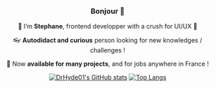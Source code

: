 <div align="center">
  
### Bonjour 👋


:bust_in_silhouette: I’m **Stephane**, frontend developper with a crush for UI/UX :art:  
  
:eyeglasses: **Autodidact and curious** person looking for new knowledges / challenges !     
  
:mega: Now **available for many projects**, and for jobs anywhere in France !     

  
[![DrHyde01's GitHub stats](https://github-readme-stats.vercel.app/api?username=DrHyde01&show_icons=true&theme=buefy)](https://github.com/DrHyde01/github-readme-stats) [![Top Langs](https://github-readme-stats.vercel.app/api/top-langs/?username=DrHyde01)](https://github.com/DrHyde01/github-readme-stats)
</div>

 

